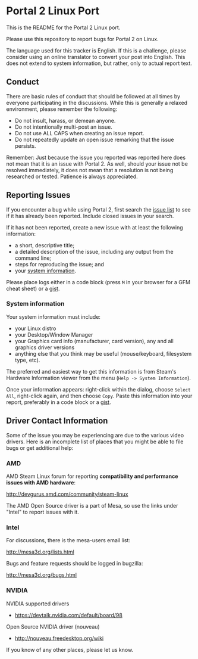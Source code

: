 Portal 2 Linux Port
==============

This is the README for the Portal 2 Linux port.

Please use this repository to report bugs for Portal 2 on Linux.

The language used for this tracker is English.  If this is a challenge, please consider using an  online translator to convert your post into English.  This does not extend to system information, but rather, only to actual report text.

Conduct
-------

There are basic rules of conduct that should be followed at all times by everyone participating in the discussions.  While this is generally a relaxed environment, please remember the following:

- Do not insult, harass, or demean anyone.
- Do not intentionally multi-post an issue.
- Do not use ALL CAPS when creating an issue report.
- Do not repeatedly update an open issue remarking that the issue persists.

Remember: Just because the issue you reported was reported here does not mean that it is an issue with Portal 2.  As well, should your issue not be resolved immediately, it does not mean that a resolution is not being researched or tested.  Patience is always appreciated.

Reporting Issues
----------------

If you encounter a bug while using Portal 2, first search the [issue list](https://github.com/ValveSoftware/portal2/issues) to see if it has already been reported. Include closed issues in your search.

If it has not been reported, create a new issue with at least the following information:

- a short, descriptive title;
- a detailed description of the issue, including any output from the command line;
- steps for reproducing the issue; and
- your [system information](#system-information).

Please place logs either in a code block (press `M` in your browser for a GFM cheat sheet) or a [gist](https://gist.github.com).

### System information

Your system information must include:
- your Linux distro
- your Desktop/Window Manager
- your Graphics card info (manufacturer, card version), any and all graphics driver versions
- anything else that you think may be useful (mouse/keyboard, filesystem type, etc).

The preferred and easiest way to get this information is from Steam's Hardware Information viewer from the menu (`Help -> System Information`).

Once your information appears: right-click within the dialog, choose `Select All`, right-click again, and then choose `Copy`.
Paste this information into your report, preferably in a code block or a [gist](https://gist.github.com).

Driver Contact Information
--------------------------

Some of the issue you may be experiencing are due to the various video drivers.  Here is an incomplete list of places that you might be able to file bugs or get additional help:

### AMD

AMD Steam Linux forum for reporting **compatibility and performance issues with AMD hardware**:

http://devgurus.amd.com/community/steam-linux

The AMD Open Source driver is a part of Mesa, so use the links under "Intel" to report issues with it.

### Intel

For discussions, there is the mesa-users email list:

http://mesa3d.org/lists.html

Bugs and feature requests should be logged in bugzilla:

http://mesa3d.org/bugs.html

### NVIDIA

NVIDIA supported drivers
- https://devtalk.nvidia.com/default/board/98

Open Source NVIDIA driver (nouveau)
- http://nouveau.freedesktop.org/wiki

If you know of any other places, please let us know.
